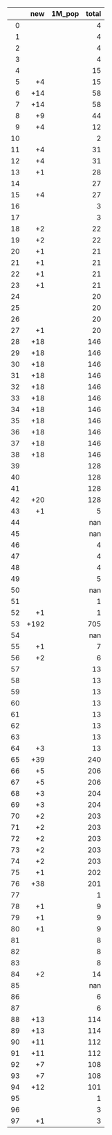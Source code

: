 |    |   new | 1M_pop   |   total |
|---:|------:|:---------|--------:|
|  0 |       |          |       4 |
|  1 |       |          |       4 |
|  2 |       |          |       4 |
|  3 |       |          |       4 |
|  4 |       |          |      15 |
|  5 |    +4 |          |      15 |
|  6 |   +14 |          |      58 |
|  7 |   +14 |          |      58 |
|  8 |    +9 |          |      44 |
|  9 |    +4 |          |      12 |
| 10 |       |          |       2 |
| 11 |    +4 |          |      31 |
| 12 |    +4 |          |      31 |
| 13 |    +1 |          |      28 |
| 14 |       |          |      27 |
| 15 |    +4 |          |      27 |
| 16 |       |          |       3 |
| 17 |       |          |       3 |
| 18 |    +2 |          |      22 |
| 19 |    +2 |          |      22 |
| 20 |    +1 |          |      21 |
| 21 |    +1 |          |      21 |
| 22 |    +1 |          |      21 |
| 23 |    +1 |          |      21 |
| 24 |       |          |      20 |
| 25 |       |          |      20 |
| 26 |       |          |      20 |
| 27 |    +1 |          |      20 |
| 28 |   +18 |          |     146 |
| 29 |   +18 |          |     146 |
| 30 |   +18 |          |     146 |
| 31 |   +18 |          |     146 |
| 32 |   +18 |          |     146 |
| 33 |   +18 |          |     146 |
| 34 |   +18 |          |     146 |
| 35 |   +18 |          |     146 |
| 36 |   +18 |          |     146 |
| 37 |   +18 |          |     146 |
| 38 |   +18 |          |     146 |
| 39 |       |          |     128 |
| 40 |       |          |     128 |
| 41 |       |          |     128 |
| 42 |   +20 |          |     128 |
| 43 |    +1 |          |       5 |
| 44 |       |          |     nan |
| 45 |       |          |     nan |
| 46 |       |          |       4 |
| 47 |       |          |       4 |
| 48 |       |          |       4 |
| 49 |       |          |       5 |
| 50 |       |          |     nan |
| 51 |       |          |       1 |
| 52 |    +1 |          |       1 |
| 53 |  +192 |          |     705 |
| 54 |       |          |     nan |
| 55 |    +1 |          |       7 |
| 56 |    +2 |          |       6 |
| 57 |       |          |      13 |
| 58 |       |          |      13 |
| 59 |       |          |      13 |
| 60 |       |          |      13 |
| 61 |       |          |      13 |
| 62 |       |          |      13 |
| 63 |       |          |      13 |
| 64 |    +3 |          |      13 |
| 65 |   +39 |          |     240 |
| 66 |    +5 |          |     206 |
| 67 |    +5 |          |     206 |
| 68 |    +3 |          |     204 |
| 69 |    +3 |          |     204 |
| 70 |    +2 |          |     203 |
| 71 |    +2 |          |     203 |
| 72 |    +2 |          |     203 |
| 73 |    +2 |          |     203 |
| 74 |    +2 |          |     203 |
| 75 |    +1 |          |     202 |
| 76 |   +38 |          |     201 |
| 77 |       |          |       1 |
| 78 |    +1 |          |       9 |
| 79 |    +1 |          |       9 |
| 80 |    +1 |          |       9 |
| 81 |       |          |       8 |
| 82 |       |          |       8 |
| 83 |       |          |       8 |
| 84 |    +2 |          |      14 |
| 85 |       |          |     nan |
| 86 |       |          |       6 |
| 87 |       |          |       6 |
| 88 |   +13 |          |     114 |
| 89 |   +13 |          |     114 |
| 90 |   +11 |          |     112 |
| 91 |   +11 |          |     112 |
| 92 |    +7 |          |     108 |
| 93 |    +7 |          |     108 |
| 94 |   +12 |          |     101 |
| 95 |       |          |       1 |
| 96 |       |          |       3 |
| 97 |    +1 |          |       3 |
